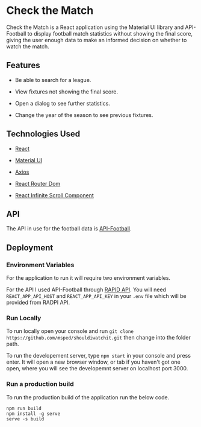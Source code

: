 
# Check the Match

Check the Match is a React application using the Material UI library and API-Football to display football match statistics without showing the final score, giving the user enough data to make an informed decision on whether to watch the match.

## Features

- Be able to search for a league.

- View fixtures not showing the final score.

- Open a dialog to see further statistics.

- Change the year of the season to see previous fixtures.

## Technologies Used

- [React](https://reactjs.org/)

- [Material UI](https://mui.com/)

- [Axios](https://axios-http.com/)

- [React Router Dom](https://v5.reactrouter.com/web/guides/quick-start)

- [React Infinite Scroll Component](https://github.com/ankeetmaini/react-infinite-scroll-component#readme)

## API

The API in use for the football data is [API-Football](https://www.api-football.com/).

## Deployment

### Environment Variables

For the application to run it will require two environment variables. 

For the API I used API-Football through [RAPID API](https://rapidapi.com/api-sports/api/api-football/). You will need `REACT_APP_API_HOST` and `REACT_APP_API_KEY` in your `.env` file which will be provided from RADPI API.

### Run Locally

To run locally open your console and run `git clone https://github.com/msped/shouldiwatchit.git` then change into the folder path.

To run the developement server, type `npm start` in your console and press enter. It will open a new browser window, or tab if you haven't got one open, where you will see the developemnt server on localhost port 3000.


### Run a production build

To run the production build of the application run the below code.

```
npm run build
npm install -g serve
serve -s build
```